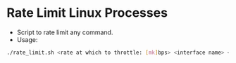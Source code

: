 # Rate Limit Linux Processes

- Script to rate limit any command. 
- Usage:

```bash
./rate_limit.sh <rate at which to throttle: [mk]bps> <interface name> <command>
```
